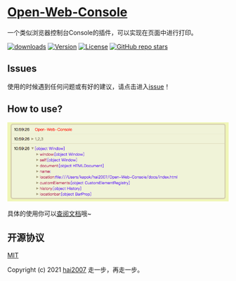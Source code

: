 # [Open-Web-Console](https://hai2007.github.io/Open-Web-Console)
一个类似浏览器控制台Console的插件，可以实现在页面中进行打印。


<p>
  <a href="https://hai2007.gitee.io/npm-downloads?interval=7&packages=open-web-console"><img src="https://img.shields.io/npm/dm/open-web-console.svg" alt="downloads"></a>
  <a href="https://www.npmjs.com/package/open-web-console"><img src="https://img.shields.io/npm/v/open-web-console.svg" alt="Version"></a>
  <a href="https://github.com/hai2007/Open-Web-Console/blob/master/LICENSE"><img src="https://img.shields.io/npm/l/open-web-console.svg" alt="License"></a>
  <a href="https://github.com/hai2007/Open-Web-Console">
        <img alt="GitHub repo stars" src="https://img.shields.io/github/stars/hai2007/Open-Web-Console?style=social">
    </a>
</p>

## Issues
使用的时候遇到任何问题或有好的建议，请点击进入[issue](https://github.com/hai2007/Open-Web-Console/issues)！

## How to use?

<img src='./view.png' />

具体的使用你可以[查阅文档](https://hai2007.github.io/Open-Web-Console)哦~

开源协议
---------------------------------------
[MIT](https://github.com/hai2007/Open-Web-Console/blob/master/LICENSE)

Copyright (c) 2021 [hai2007](https://hai2007.gitee.io/sweethome/) 走一步，再走一步。
